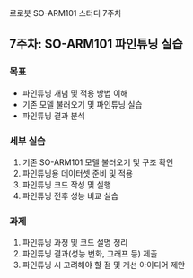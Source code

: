 르로봇 SO-ARM101 스터디 7주차

## 7주차: SO-ARM101 파인튜닝 실습

### 목표
- 파인튜닝 개념 및 적용 방법 이해
- 기존 모델 불러오기 및 파인튜닝 실습
- 파인튜닝 결과 분석

### 세부 실습
1. 기존 SO-ARM101 모델 불러오기 및 구조 확인
2. 파인튜닝용 데이터셋 준비 및 적용
3. 파인튜닝 코드 작성 및 실행
4. 파인튜닝 전후 성능 비교 실습

### 과제
1. 파인튜닝 과정 및 코드 설명 정리
2. 파인튜닝 결과(성능 변화, 그래프 등) 제출
3. 파인튜닝 시 고려해야 할 점 및 개선 아이디어 제안